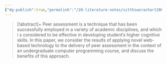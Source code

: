 ```yaml
---
{"dg-publish":true,"permalink":"/20-literature-notes/sitthiworachart2004/","title":"Effective Peer Assessment for Learning Computer Programming","noteIcon":"1","created":"Aug 30, 2024 17:34","updated":"Sep 12, 2024 23:24"}
---
```



> [!abstract]+
> Peer assessment is a technique that has been successfully employed in a variety of academic disciplines, and which i s considered to be effective in developing student’s higher cognitive skills. In this paper, we consider the results of applying novel web-based technology to the delivery of peer assessment in the context of an undergraduate computer programming course, and discuss the benefits of this approach.
